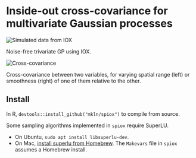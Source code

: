 # Inside-out cross-covariance for multivariate Gaussian processes

![Simulated data from IOX](https://github.com/mkln/spiox-paper/figures/prior_sample_3.png)

Noise-free trivariate GP using IOX.


![Cross-covariance](https://github.com/mkln/spiox-paper/figures/cij_plot.png)

Cross-covariance between two variables, for varying spatial range (left) or smoothness (right) of one of them relative to the other.


## Install

In R, `devtools::install_github("mkln/spiox")` to compile from source.

Some sampling algorithms implemented in `spiox` require SuperLU. 

- On Ubuntu, `sudo apt install libsuperlu-dev`.
- On Mac, [install superlu from Homebrew](https://formulae.brew.sh/formula/superlu). The `Makevars` file in `spiox` assumes a Homebrew install. 